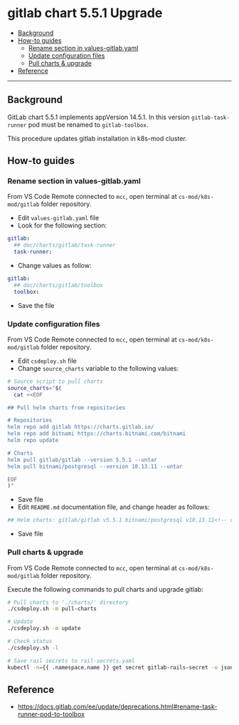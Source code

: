 # gitlab chart 5.5.1 Upgrade <!-- omit in toc -->

- [Background](#background)
- [How-to guides](#how-to-guides)
  - [Rename section in values-gitlab.yaml](#rename-section-in-values-gitlabyaml)
  - [Update configuration files](#update-configuration-files)
  - [Pull charts & upgrade](#pull-charts--upgrade)
- [Reference](#reference)

---

## Background

GitLab chart 5.5.1 implements appVersion 14.5.1. In this version `gitlab-task-runner` pod must be renamed to `gitlab-toolbox`.

This procedure updates gitlab installation in k8s-mod cluster.

## How-to guides

### Rename section in values-gitlab.yaml

From VS Code Remote connected to `mcc`, open  terminal at `cs-mod/k8s-mod/gitlab` folder repository.

- Edit `values-gitlab.yaml` file
- Look for the following section:

```yaml
gitlab:
  ## doc/charts/gitlab/task-runner
  task-runner:
```

- Change values as follow:

```yaml
gitlab:
  ## doc/charts/gitlab/toolbox
  toolbox:
```

- Save the file

### Update configuration files

From VS Code Remote connected to `mcc`, open  terminal at `cs-mod/k8s-mod/gitlab` folder repository.

- Edit `csdeploy.sh` file
- Change `source_charts` variable to the following values:

```bash
# Source script to pull charts
source_charts="$(
  cat <<EOF

## Pull helm charts from repositories

# Repositories
helm repo add gitlab https://charts.gitlab.io/
helm repo add bitnami https://charts.bitnami.com/bitnami
helm repo update

# Charts
helm pull gitlab/gitlab --version 5.5.1 --untar
helm pull bitnami/postgresql --version 10.13.11 --untar

EOF
)"
```

- Save file
- Edit `README.md` documentation file, and change header as follows:

``` bash
## Helm charts: gitlab/gitlab v5.5.1 bitnami/postgresql v10.13.11<!-- omit in toc -->
```

- Save file

### Pull charts & upgrade

From VS Code Remote connected to `mcc`, open  terminal at `cs-mod/k8s-mod/gitlab` folder repository.

Execute the following commands to pull charts and upgrade gitlab:

```bash
# Pull charts to './charts/' directory
./csdeploy.sh -m pull-charts

# Update
./csdeploy.sh -m update

# Check status
./csdeploy.sh -l

# Save rail secrets to rail-secrets.yaml
kubectl -n={{ .namespace.name }} get secret gitlab-rails-secret -o jsonpath="{.data['secrets\.yml']}" | base64 --decode > rail-secrets.yaml
```

## Reference

- <https://docs.gitlab.com/ee/update/deprecations.html#rename-task-runner-pod-to-toolbox>
